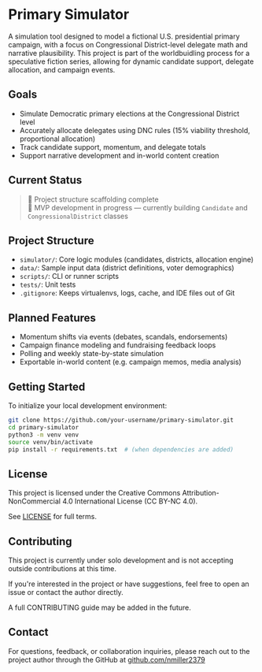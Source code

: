 # Primary Simulator

A simulation tool designed to model a fictional U.S. presidential primary campaign, with a focus on Congressional District-level delegate math and narrative plausibility. This project is part of the worldbuidling process for a speculative fiction series, allowing for dynamic candidate support, delegate allocation, and campaign events.

## Goals

- Simulate Democratic primary elections at the Congressional District level
- Accurately allocate delegates using DNC rules (15% viability threshold, proportional allocation)
- Track candidate support, momentum, and delegate totals
- Support narrative development and in-world content creation

## Current Status

> 🧱 Project structure scaffolding complete  
> 🚧 MVP development in progress — currently building `Candidate` and `CongressionalDistrict` classes

## Project Structure

- `simulator/`: Core logic modules (candidates, districts, allocation engine)
- `data/`: Sample input data (district definitions, voter demographics)
- `scripts/`: CLI or runner scripts
- `tests/`: Unit tests
- `.gitignore`: Keeps virtualenvs, logs, cache, and IDE files out of Git

## Planned Features

- Momentum shifts via events (debates, scandals, endorsements)
- Campaign finance modeling and fundraising feedback loops
- Polling and weekly state-by-state simulation
- Exportable in-world content (e.g. campaign memos, media analysis)

## Getting Started

To initialize your local development environment:

```bash
git clone https://github.com/your-username/primary-simulator.git
cd primary-simulator
python3 -m venv venv
source venv/bin/activate
pip install -r requirements.txt  # (when dependencies are added)
```

## License

This project is licensed under the Creative Commons Attribution-NonCommercial 4.0 International License (CC BY-NC 4.0).

See [LICENSE](LICENSE) for full terms.

## Contributing

This project is currently under solo development and is not accepting outside contributions at this time.

If you're interested in the project or have suggestions, feel free to open an issue or contact the author directly.

A full CONTRIBUTING guide may be added in the future.

## Contact

For questions, feedback, or collaboration inquiries, please reach out to the project author through the GitHub at [github.com/nmiller2379](https://github.com/nmiller2379)
